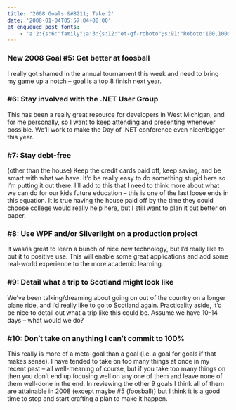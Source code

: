 ```yaml
---
title: '2008 Goals &#8211; Take 2'
date: '2008-01-04T05:57:04+00:00'
et_enqueued_post_fonts:
    - 'a:2:{s:6:"family";a:3:{s:12:"et-gf-roboto";s:91:"Roboto:100,100italic,300,300italic,regular,italic,500,500italic,700,700italic,900,900italic";s:22:"et-gf-roboto-condensed";s:59:"Roboto+Condensed:300,300italic,regular,italic,700,700italic";s:17:"et-gf-roboto-slab";s:51:"Roboto+Slab:100,200,300,regular,500,600,700,800,900";}s:6:"subset";a:7:{i:0;s:9:"latin-ext";i:1;s:5:"greek";i:2;s:9:"greek-ext";i:3;s:10:"vietnamese";i:4;s:8:"cyrillic";i:5;s:5:"latin";i:6;s:12:"cyrillic-ext";}}'
---
```


### New 2008 Goal #5: Get better at foosball

I really got shamed in the annual tournament this week and need to bring my game up a notch – goal is a top 8 finish next year.

### \#6: Stay involved with the .NET User Group

This has been a really great resource for developers in West Michigan, and for me personally, so I want to keep attending and presenting whenever possible. We’ll work to make the Day of .NET conference even nicer/bigger this year.

### \#7: Stay debt-free

(other than the house) Keep the credit cards paid off, keep saving, and be smart with what we have. It’d be really easy to do something stupid here so I’m putting it out there. I’ll add to this that I need to think more about what we can do for our kids future education – this is one of the last loose ends in this equation. It is true having the house paid off by the time they could choose college would really help here, but I still want to plan it out better on paper.

### \#8: Use WPF and/or Silverlight on a production project

It was/is great to learn a bunch of nice new technology, but I’d really like to put it to positive use. This will enable some great applications and add some real-world experience to the more academic learning.

### \#9: Detail what a trip to Scotland might look like

We’ve been talking/dreaming about going on out of the country on a longer plane ride, and I’d really like to go to Scotland again. Practicality aside, it’d be nice to detail out what a trip like this could be. Assume we have 10-14 days – what would we do?

### \#10: Don’t take on anything I can’t commit to 100%

This really is more of a meta-goal than a goal (i.e. a goal for goals if that makes sense). I have tended to take on too many things at once in my recent past – all well-meaning of course, but if you take too many things on then you don’t end up focusing well on any one of them and leave none of them well-done in the end. In reviewing the other 9 goals I think all of them are attainable in 2008 (except maybe #5 (foosball)) but I think it is a good time to stop and start crafting a plan to make it happen.